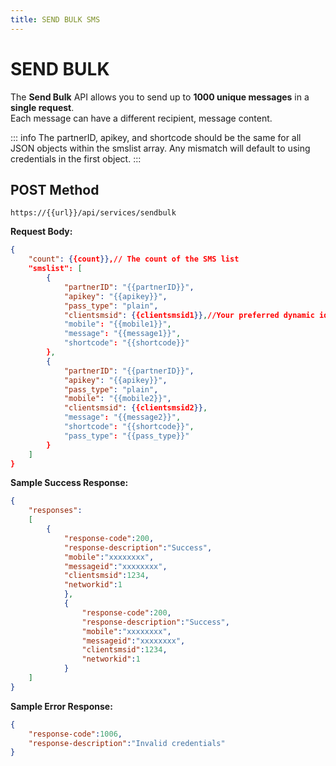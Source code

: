 ```yaml
---
title: SEND BULK SMS
---
```


# SEND BULK
The **Send Bulk** API allows you to send up to **1000 unique messages** in a **single request**.  
Each message can have a different recipient, message content.  

::: info
The partnerID, apikey, and shortcode should be the same for all JSON objects within the smslist array. Any mismatch will default to using credentials in the first object. 
:::




## POST Method
`https://{{url}}/api/services/sendbulk`


**Request Body:**

```json
{
    "count": {{count}},// The count of the SMS list
    "smslist": [
        {
            "partnerID": "{{partnerID}}",
            "apikey": "{{apikey}}",
            "pass_type": "plain",
            "clientsmsid": {{clientsmsid1}},//Your preferred dynamic identifier
            "mobile": "{{mobile1}}",
            "message": "{{message1}}",
            "shortcode": "{{shortcode}}"
        },
        {
            "partnerID": "{{partnerID}}",
            "apikey": "{{apikey}}",
            "pass_type": "plain",
            "mobile": "{{mobile2}}",
            "clientsmsid": {{clientsmsid2}},
            "message": "{{message2}}",
            "shortcode": "{{shortcode}}",
            "pass_type": "{{pass_type}}"
        }
    ]
}
```


**Sample Success Response:**

```json
{
    "responses":
    [
        {
            "response-code":200,
            "response-description":"Success",
            "mobile":"xxxxxxxx",
            "messageid":"xxxxxxxx",
            "clientsmsid":1234,
            "networkid":1
            },
            {
                "response-code":200,
                "response-description":"Success",
                "mobile":"xxxxxxxx",
                "messageid":"xxxxxxxx",
                "clientsmsid":1234,
                "networkid":1
            }
    ]
}
```


**Sample Error Response:**

```json
{
    "response-code":1006,
    "response-description":"Invalid credentials"
}
```